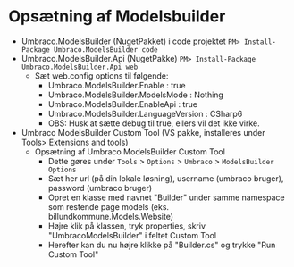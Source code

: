 # Opsætning af Modelsbuilder #

- Umbraco.ModelsBuilder (NugetPakket) i code projektet `PM> Install-Package Umbraco.ModelsBuilder code`
- Umbraco.ModelsBuilder.Api (NugetPakke) `PM> Install-Package Umbraco.ModelsBuilder.Api web`
  - Sæt web.config options til følgende:
    - Umbraco.ModelsBuilder.Enable : true
    - Umbraco.ModelsBuilder.ModelsMode : Nothing
    - Umbraco.ModelsBuilder.EnableApi : true
    - Umbraco.ModelsBuilder.LanguageVersion : CSharp6
    - OBS: Husk at sætte debug til true, ellers vil det ikke virke.
- Umbraco ModelsBuilder Custom Tool (VS pakke, installeres under Tools> Extensions and tools)
  - Opsætning af Umbraco ModelsBuilder Custom Tool
    - Dette gøres under `Tools` > `Options` > `Umbraco` > `ModelsBuilder Options`
    - Sæt her url (på din lokale løsning), username (umbraco bruger), password (umbraco bruger)
    - Opret en klasse med navnet "Builder" under samme namespace som restende page models (eks. billundkommune.Models.Website)    
    - Højre klik på klassen, tryk properties, skriv "UmbracoModelsBuilder" i feltet Custom Tool
    - Herefter kan du nu højre klikke på "Builder.cs" og trykke "Run Custom Tool"
